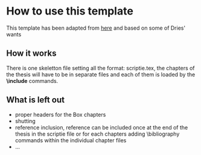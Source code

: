 # How to use this template

This template has been adapted from [here](https://latex.ugent.be/templates.php) and based on some of Dries' wants

## How it works

There is one skeletton file setting all the format: scriptie.tex, the chapters of the thesis will have to be in separate files and each of them is loaded by the __\include__ commands.

## What is left out

* proper headers for the Box chapters
* shutting 
* reference inclusion, reference can be included once at the end of the thesis in the scriptie file or for each chapters adding \bibliography commands within the individual chapter files
* ...

